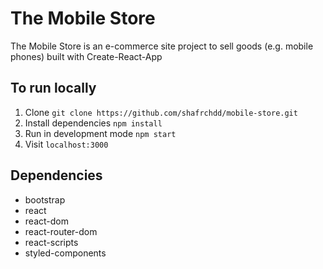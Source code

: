 # The Mobile Store

The Mobile Store is an e-commerce site project to sell goods (e.g. mobile phones) built with Create-React-App


## To run locally

1. Clone `git clone https://github.com/shafrchdd/mobile-store.git`
2. Install dependencies `npm install`
3. Run in development mode `npm start`
4. Visit `localhost:3000`

## Dependencies

- bootstrap
- react
- react-dom
- react-router-dom
- react-scripts
- styled-components

